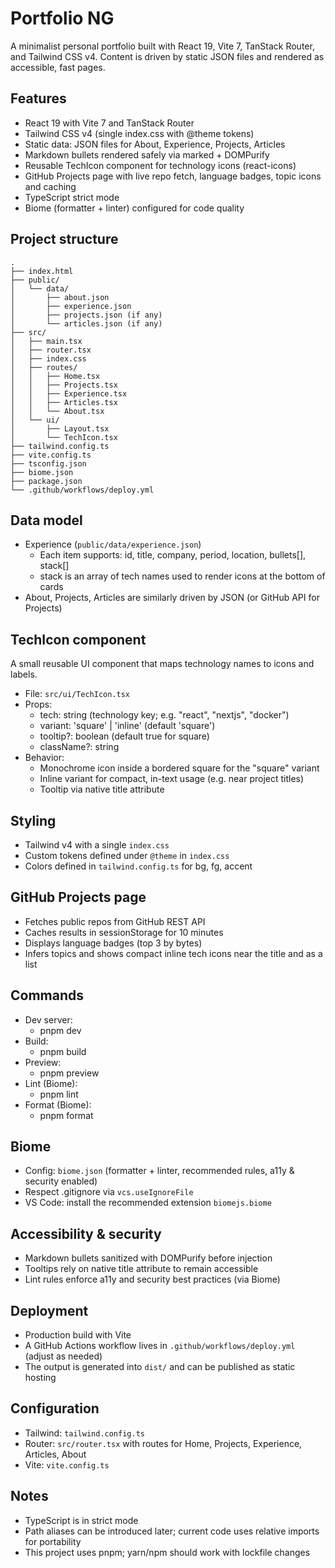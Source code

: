 # Portfolio NG

A minimalist personal portfolio built with React 19, Vite 7, TanStack Router, and Tailwind CSS v4. Content is driven by static JSON files and rendered as accessible, fast pages.

## Features
- React 19 with Vite 7 and TanStack Router
- Tailwind CSS v4 (single index.css with @theme tokens)
- Static data: JSON files for About, Experience, Projects, Articles
- Markdown bullets rendered safely via marked + DOMPurify
- Reusable TechIcon component for technology icons (react-icons)
- GitHub Projects page with live repo fetch, language badges, topic icons and caching
- TypeScript strict mode
- Biome (formatter + linter) configured for code quality

## Project structure
```
.
├── index.html
├── public/
│   └── data/
│       ├── about.json
│       ├── experience.json
│       ├── projects.json (if any)
│       └── articles.json (if any)
├── src/
│   ├── main.tsx
│   ├── router.tsx
│   ├── index.css
│   ├── routes/
│   │   ├── Home.tsx
│   │   ├── Projects.tsx
│   │   ├── Experience.tsx
│   │   ├── Articles.tsx
│   │   └── About.tsx
│   └── ui/
│       ├── Layout.tsx
│       └── TechIcon.tsx
├── tailwind.config.ts
├── vite.config.ts
├── tsconfig.json
├── biome.json
├── package.json
└── .github/workflows/deploy.yml
```

## Data model
- Experience (`public/data/experience.json`)
  - Each item supports: id, title, company, period, location, bullets[], stack[]
  - stack is an array of tech names used to render icons at the bottom of cards
- About, Projects, Articles are similarly driven by JSON (or GitHub API for Projects)

## TechIcon component
A small reusable UI component that maps technology names to icons and labels.
- File: `src/ui/TechIcon.tsx`
- Props:
  - tech: string (technology key; e.g. "react", "nextjs", "docker")
  - variant: 'square' | 'inline' (default 'square')
  - tooltip?: boolean (default true for square)
  - className?: string
- Behavior:
  - Monochrome icon inside a bordered square for the "square" variant
  - Inline variant for compact, in-text usage (e.g. near project titles)
  - Tooltip via native title attribute

## Styling
- Tailwind v4 with a single `index.css`
- Custom tokens defined under `@theme` in `index.css`
- Colors defined in `tailwind.config.ts` for bg, fg, accent

## GitHub Projects page
- Fetches public repos from GitHub REST API
- Caches results in sessionStorage for 10 minutes
- Displays language badges (top 3 by bytes)
- Infers topics and shows compact inline tech icons near the title and as a list

## Commands
- Dev server:
  - pnpm dev
- Build:
  - pnpm build
- Preview:
  - pnpm preview
- Lint (Biome):
  - pnpm lint
- Format (Biome):
  - pnpm format

## Biome
- Config: `biome.json` (formatter + linter, recommended rules, a11y & security enabled)
- Respect .gitignore via `vcs.useIgnoreFile`
- VS Code: install the recommended extension `biomejs.biome`

## Accessibility & security
- Markdown bullets sanitized with DOMPurify before injection
- Tooltips rely on native title attribute to remain accessible
- Lint rules enforce a11y and security best practices (via Biome)

## Deployment
- Production build with Vite
- A GitHub Actions workflow lives in `.github/workflows/deploy.yml` (adjust as needed)
- The output is generated into `dist/` and can be published as static hosting

## Configuration
- Tailwind: `tailwind.config.ts`
- Router: `src/router.tsx` with routes for Home, Projects, Experience, Articles, About
- Vite: `vite.config.ts`

## Notes
- TypeScript is in strict mode
- Path aliases can be introduced later; current code uses relative imports for portability
- This project uses pnpm; yarn/npm should work with lockfile changes
